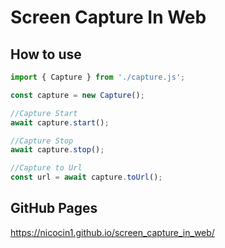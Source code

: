 # Screen Capture In Web

## How to use
```js
import { Capture } from './capture.js';

const capture = new Capture();

//Capture Start
await capture.start();

//Capture Stop
await capture.stop();

//Capture to Url
const url = await capture.toUrl();
```

## GitHub Pages
https://nicocin1.github.io/screen_capture_in_web/
